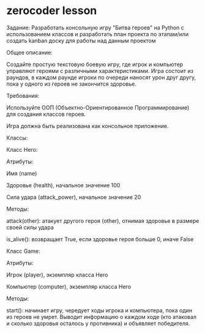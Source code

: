 # zerocoder lesson
Задание: Разработать консольную игру "Битва героев" на Python с использованием классов и разработать план проекта по этапам/или создать kanban доску для работы над данным проектом

Общее описание:

Создайте простую текстовую боевую игру, где игрок и компьютер управляют героями с различными характеристиками. Игра состоит из раундов, в каждом раунде игроки по очереди наносят урон друг другу, пока у одного из героев не закончится здоровье.

Требования:

Используйте ООП (Объектно-Ориентированное Программирование) для создания классов героев.

Игра должна быть реализована как консольное приложение.

Классы:

Класс Hero:

Атрибуты:

Имя (name)

Здоровье (health), начальное значение 100

Сила удара (attack_power), начальное значение 20

Методы:

attack(other): атакует другого героя (other), отнимая здоровье в размере своей силы удара

is_alive(): возвращает True, если здоровье героя больше 0, иначе False

Класс Game:

Атрибуты:

Игрок (player), экземпляр класса Hero

Компьютер (computer), экземпляр класса Hero

Методы:

start(): начинает игру, чередует ходы игрока и компьютера, пока один из героев не умрет. Выводит информацию о каждом ходе (кто атаковал и сколько здоровья осталось у противника) и объявляет победителя.   